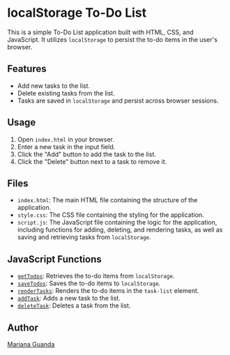 # localStorage To-Do List

This is a simple To-Do List application built with HTML, CSS, and JavaScript. It utilizes `localStorage` to persist the to-do items in the user's browser.

## Features

- Add new tasks to the list.
- Delete existing tasks from the list.
- Tasks are saved in `localStorage` and persist across browser sessions.

## Usage

1.  Open `index.html` in your browser.
2.  Enter a new task in the input field.
3.  Click the "Add" button to add the task to the list.
4.  Click the "Delete" button next to a task to remove it.

## Files

- `index.html`: The main HTML file containing the structure of the application.
- `style.css`: The CSS file containing the styling for the application.
- `script.js`: The JavaScript file containing the logic for the application, including functions for adding, deleting, and rendering tasks, as well as saving and retrieving tasks from `localStorage`.

## JavaScript Functions

- [`getTodos`](script.js): Retrieves the to-do items from `localStorage`.
- [`saveTodos`](script.js): Saves the to-do items to `localStorage`.
- [`renderTasks`](script.js): Renders the to-do items in the `task-list` element.
- [`addTask`](script.js): Adds a new task to the list.
- [`deleteTask`](script.js): Deletes a task from the list.

## Author

[Mariana Guanda](https://github.com/marianagdeveloper)
